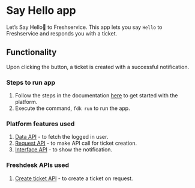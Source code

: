 # Say Hello app

Let’s Say Hello👋 to Freshservice.
This app lets you say `Hello` to Freshservice and responds you with a ticket.

## Functionality

Upon clicking the button, a ticket is created with a successful notification.

### Steps to run app

1. Follow the steps in the documentation [here](https://developers.freshservice.com/docs/quick-start/) to get started with the platform.
2. Execute the command, `fdk run` to run the app.

### Platform features used

1. [Data API](https://developers.freshservice.com/docs/data-methods/) - to fetch the logged in user.
2. [Request API](https://developers.freshservice.com/docs/request-method/) - to make API call for ticket creation.
3. [Interface API](https://developers.freshservice.com/docs/interface-methods/) - to show the notification.

### Freshdesk APIs used

1. [Create ticket API](https://api.freshservice.com/v2/#create_ticket) - to create a ticket on request.
